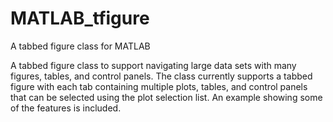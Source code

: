 # MATLAB_tfigure
A tabbed figure class for MATLAB

A tabbed figure class to support navigating large data sets with many figures, tables, and control panels. The class currently supports a tabbed figure with each tab containing multiple plots, tables, and control panels that can be selected using the plot selection list. An example showing some of the features is included.
